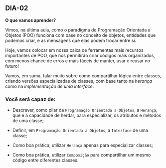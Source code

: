 ## DIA-02

**O que vamos aprender?**

Vimos, na última aula, como o paradigma de Programação Orientada a Objetos (POO) funciona com base no conceito de objetos, entidades que podemos criar, e as mensagens que elas podem trocar entre si.

Hoje, vamos colocar em nossa caixa de ferramentas mais recursos importantes de POO, que nos permitirão criar códigos mais organizados, com menos chance de erros e mais fáceis de manter, usar e reusar no futuro!

Vamos, em suma, falar muito sobre como compartilhar lógica entre classes, criando versões especializadas de classes, com base tanto na  _herança_  como na  _implementação de uma interface_.

### Você será capaz de:

-   Descrever, como pilar da  `Programação Orientada a Objetos`, a  `Herança`, que é a capacidade de herdar, para especializar, os atributos e métodos de uma classe;
    
-   Definir, em  `Programação Orientada a Objetos`, a  `Interface`  de uma classe;
    
-   Como boa prática, utilizar  `Herança`  apenas para especializar classes;
    
-   Como boa prática, utilizar  `Composição`  para compartilhar um mesmo código entre diferentes classes.
